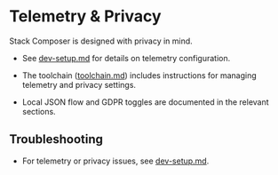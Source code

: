 # Telemetry & Privacy

Stack Composer is designed with privacy in mind.

- See [dev-setup.md](../Developer%20&%20Extensibility%20Docs/dev-setup.md) for details on telemetry configuration.

- The toolchain ([toolchain.md](toolchain.md)) includes instructions for managing telemetry and privacy settings.

- Local JSON flow and GDPR toggles are documented in the relevant sections.

## Troubleshooting

- For telemetry or privacy issues, see [dev-setup.md](../Developer%20&%20Extensibility%20Docs/dev-setup.md#troubleshooting).
